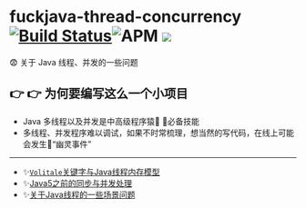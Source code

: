 # fuckjava-thread-concurrency  [![Build Status](https://travis-ci.com/Byron4j/fuckjava-thread-concurrency.svg?branch=master)](https://travis-ci.com/Byron4j/fuckjava-thread-concurrency)![APM](https://img.shields.io/apm/l/vim-mode.svg?label=License&style=popout) ![](https://img.shields.io/badge/author-%E4%B8%9C%E9%99%86%E4%B9%8B%E6%BB%87-red.svg)

😨 关于 Java 线程、并发的一些问题

## 👉 👉 为何要编写这么一个小项目

- Java 多线程以及并发是中高级程序猿🙉 🙉必备技能
- 多线程、并发程序难以调试，如果不时常梳理，想当然的写代码，在线上可能会发生👿“幽灵事件”

--------------------------------------------------------------------------------

- ✨[```Volitale```关键字与Java线程内存模型](articles/1-Volitale关键字与Java线程内存模型/1-Volitale关键字与Java线程内存模型.md)
- ✨[Java5之前的同步与并发处理](articles/2-Java5之前的同步与并发处理/2-Java5之前的同步与并发处理.md)
- ✨[关于Java线程的一些场景问题](articles/3-关于Java线程的一些场景问题/1-线程执行顺序控制的业务场景.md)


